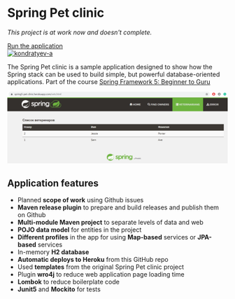 # Spring Pet clinic

*This project is at work now and doesn't complete.*

[Run the application](https://spring5-pet-clinic.herokuapp.com/)  
[![kondratyev-a](https://circleci.com/gh/kondratyev-a/pet-clinic.svg?style=shield)](https://circleci.com/gh/kondratyev-a/pet-clinic)

The Spring Pet clinic is a sample application designed to show how the Spring stack can be used to build simple, but powerful database-oriented applications. Part of the course [Spring Framework 5: Beginner to Guru](https://www.udemy.com/course/spring-framework-5-beginner-to-guru/)

![Application screenshot](images/petclinic.png)

## Application features
- Planned **scope of work** using Github issues
- **Maven release plugin** to prepare and build releases and publish them on Github
- **Multi-module Maven project** to separate levels of data and web
- **POJO data model** for entities in the project
- **Different profiles** in the app for using **Map-based** services or **JPA-based** services
- In-memory **H2 database**
- **Automatic deploys to Heroku** from this GitHub repo
- Used **templates** from the original Spring Pet clinic project
- Plugin **wro4j** to reduce web application page loading time
- **Lombok** to reduce boilerplate code
- **Junit5** and **Mockito** for tests